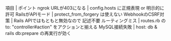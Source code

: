 項目 | ポイント
ngrok URLが403になる | config.hosts に正規表現 or 明示的に許可
RailsがAPIモード | protect_from_forgery は使えない
WebhookのCSRF対策 | Rails APIではもともと無効なので 記述不要
ルーティングミス | routes.rb の to: "controller#action" をアクションと揃える
MySQL接続失敗 | host: db & rails db:prepare の再実行が効く